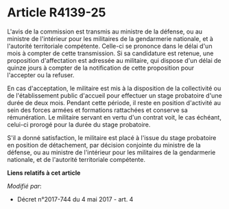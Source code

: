 # Article R4139-25

L'avis de la commission est transmis au ministre de la défense, ou au ministre de l'intérieur pour les militaires de la
gendarmerie nationale, et à l'autorité territoriale compétente. Celle-ci se prononce dans le délai d'un mois à compter de
cette transmission. Si sa candidature est retenue, une proposition d'affectation est adressée au militaire, qui dispose d'un
délai de quinze jours à compter de la notification de cette proposition pour l'accepter ou la refuser.

En cas d'acceptation, le militaire est mis à la disposition de la collectivité ou de l'établissement public d'accueil pour
effectuer un stage probatoire d'une durée de deux mois. Pendant cette période, il reste en position d'activité au sein des
forces armées et formations rattachées et conserve sa rémunération. Le militaire servant en vertu d'un contrat voit, le cas
échéant, celui-ci prorogé pour la durée du stage probatoire.

S'il a donné satisfaction, le militaire est placé à l'issue du stage probatoire en position de détachement, par décision
conjointe du ministre de la défense, ou au ministre de l'intérieur pour les militaires de la gendarmerie nationale, et de
l'autorité territoriale compétente.

**Liens relatifs à cet article**

_Modifié par_:

  - Décret n°2017-744 du 4 mai 2017 - art. 4
